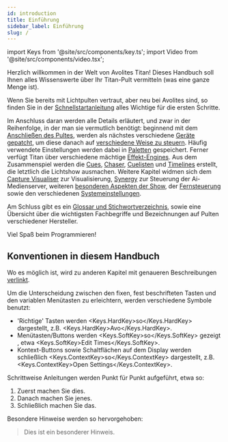 ```yaml
---
id: introduction
title: Einführung
sidebar_label: Einführung
slug: /
---
```


import Keys from '@site/src/components/key.ts';
import Video from '@site/src/components/video.tsx';

Herzlich willkommen in der Welt von Avolites Titan! Dieses Handbuch soll
Ihnen alles Wissenswerte über Ihr Titan-Pult vermitteln (was eine ganze
Menge ist).

Wenn Sie bereits mit Lichtpulten vertraut, aber neu bei Avolites sind,
so finden Sie in der [Schnellstartanleitung](./quick-start.md) alles 
Wichtige für die ersten Schritte.

Im Anschluss daran werden alle Details erläutert, und zwar in der
Reihenfolge, in der man sie vermutlich benötigt: beginnend mit dem
[Anschließen des Pultes](./titan-basics.md), werden als nächstes 
verschiedene [Geräte gepatcht](./patching.md), um diese danach auf 
[verschiedene Weise zu steuern](./controlling-fixtures.md). Häufig
verwendete Einstellungen werden dabei in [Paletten](./palettes.md) 
gespeichert. Ferner verfügt Titan über verschiedene mächtige 
[Effekt-Engines](./effects.md). Aus dem Zusammenspiel werden die 
[Cues](./cues.md), [Chaser](./chases.md), [Cuelisten](./cue-lists.md) 
und [Timelines](./timelines.md) 
erstellt, die letztlich die Lichtshow ausmachen. Weitere Kapitel widmen sich dem
[Capture Visualiser](./capture-visualiser.md) zur Visualisierung, 
[Synergy](./synergy.md) zur Steuerung der Ai-Medienserver, weiteren 
[besonderen Aspekten der Show](./running-the-show.md), der 
[Fernsteuerung](./remote-control.md) sowie den verschiedenen
[Systemeinstellungen](./system-settings.md).

Am Schluss gibt es ein [Glossar und Stichwortverzeichnis](./glossary.md),
sowie eine Übersicht über die wichtigsten Fachbegriffe und Bezeichnungen 
auf Pulten verschiedener Hersteller.

Viel Spaß beim Programmieren!

## Konventionen in diesem Handbuch

Wo es möglich ist, wird zu anderen Kapitel mit genaueren Beschreibungen
[verlinkt](./introduction.md).

Um die Unterscheidung zwischen den fixen, fest beschrifteten Tasten und
den variablen Menütasten zu erleichtern, werden verschiedene Symbole benutzt:
- 'Richtige' Tasten werden <Keys.HardKey>so</Keys.HardKey> dargestellt, z.B. <Keys.HardKey>Avo</Keys.HardKey>.
- Menütasten/Buttons werden <Keys.SoftKey>so</Keys.SoftKey> gezeigt , etwa <Keys.SoftKey>Edit Times</Keys.SoftKey>. 
- Kontext-Buttons sowie Schaltflächen auf dem Display werden schließlich <Keys.ContextKey>so</Keys.ContextKey> dargestellt, z.B. <Keys.ContextKey>Open Settings</Keys.ContextKey>.

Schrittweise Anleitungen werden Punkt für Punkt aufgeführt, etwa so:

1.  Zuerst machen Sie dies.
2.  Danach machen Sie jenes.
3.  Schließlich machen Sie das.

Besondere Hinweise werden so hervorgehoben:

> Dies ist ein besonderer Hinweis.
